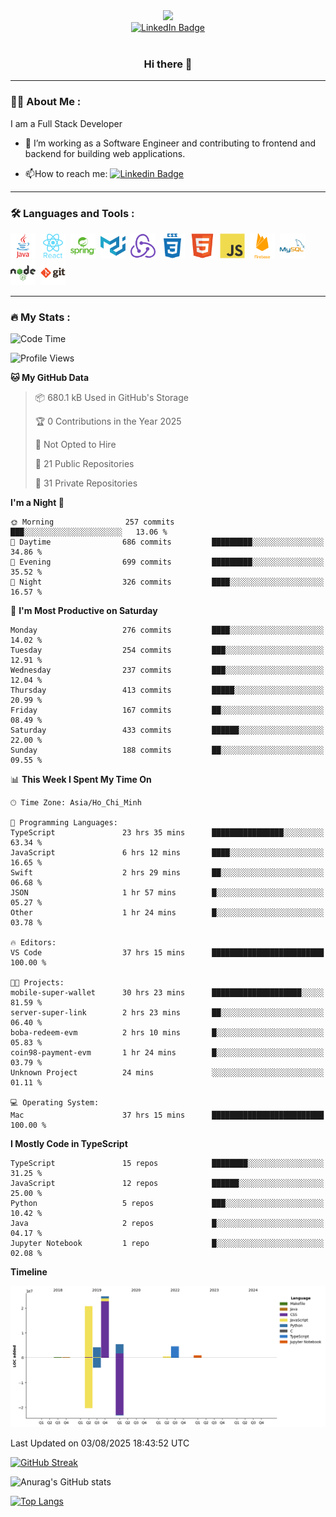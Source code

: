 <div id="header" align="center">
  <img src="https://media.giphy.com/media/bGgsc5mWoryfgKBx1u/giphy.gif" width="100"/>
  <div id="badges">
    <a href="https://www.linkedin.com/in/bao-le-5280601ab/">
      <img src="https://img.shields.io/badge/LinkedIn-blue?style=for-the-badge&logo=linkedin&logoColor=white" alt="LinkedIn Badge"/>
    </a>
  </div>
  <img src="https://komarev.com/ghpvc/?username=nighD&style=flat-square&color=blue" alt=""/>
  <h3>
    Hi there 👋
  </h3>
</div>

---

### :woman_technologist: About Me :
I am a Full Stack Developer

- :telescope: I’m working as a Software Engineer and contributing to frontend and backend for building web applications.

- :mailbox:How to reach me: [![Linkedin Badge](https://img.shields.io/badge/-kakbar-blue?style=flat&logo=Linkedin&logoColor=white)](https://www.linkedin.com/in/bao-le-5280601ab/)

---

### :hammer_and_wrench: Languages and Tools :
<div>
  <img src="https://github.com/devicons/devicon/blob/master/icons/java/java-original-wordmark.svg" title="Java" alt="Java" width="40" height="40"/>&nbsp;
  <img src="https://github.com/devicons/devicon/blob/master/icons/react/react-original-wordmark.svg" title="React" alt="React" width="40" height="40"/>&nbsp;
  <img src="https://github.com/devicons/devicon/blob/master/icons/spring/spring-original-wordmark.svg" title="Spring" alt="Spring" width="40" height="40"/>&nbsp;
  <img src="https://github.com/devicons/devicon/blob/master/icons/materialui/materialui-original.svg" title="Material UI" alt="Material UI" width="40" height="40"/>&nbsp;
  <img src="https://github.com/devicons/devicon/blob/master/icons/redux/redux-original.svg" title="Redux" alt="Redux " width="40" height="40"/>&nbsp;
  <img src="https://github.com/devicons/devicon/blob/master/icons/css3/css3-plain-wordmark.svg"  title="CSS3" alt="CSS" width="40" height="40"/>&nbsp;
  <img src="https://github.com/devicons/devicon/blob/master/icons/html5/html5-original.svg" title="HTML5" alt="HTML" width="40" height="40"/>&nbsp;
  <img src="https://github.com/devicons/devicon/blob/master/icons/javascript/javascript-original.svg" title="JavaScript" alt="JavaScript" width="40" height="40"/>&nbsp;
  <img src="https://github.com/devicons/devicon/blob/master/icons/firebase/firebase-plain-wordmark.svg" title="Firebase" alt="Firebase" width="40" height="40"/>&nbsp;
  <img src="https://github.com/devicons/devicon/blob/master/icons/mysql/mysql-original-wordmark.svg" title="MySQL"  alt="MySQL" width="40" height="40"/>&nbsp;
  <img src="https://github.com/devicons/devicon/blob/master/icons/nodejs/nodejs-original-wordmark.svg" title="NodeJS" alt="NodeJS" width="40" height="40"/>&nbsp;
  <img src="https://github.com/devicons/devicon/blob/master/icons/git/git-original-wordmark.svg" title="Git" **alt="Git" width="40" height="40"/>
</div>

---

### :fire: My Stats :

<!--START_SECTION:waka-->
![Code Time](http://img.shields.io/badge/Code%20Time-5%2C007%20hrs%2049%20mins-blue)

![Profile Views](http://img.shields.io/badge/Profile%20Views-0-blue)

**🐱 My GitHub Data** 

> 📦 680.1 kB Used in GitHub's Storage 
 > 
> 🏆 0 Contributions in the Year 2025
 > 
> 🚫 Not Opted to Hire
 > 
> 📜 21 Public Repositories 
 > 
> 🔑 31 Private Repositories 
 > 
**I'm a Night 🦉** 

```text
🌞 Morning                257 commits         ███░░░░░░░░░░░░░░░░░░░░░░   13.06 % 
🌆 Daytime                686 commits         █████████░░░░░░░░░░░░░░░░   34.86 % 
🌃 Evening                699 commits         █████████░░░░░░░░░░░░░░░░   35.52 % 
🌙 Night                  326 commits         ████░░░░░░░░░░░░░░░░░░░░░   16.57 % 
```
📅 **I'm Most Productive on Saturday** 

```text
Monday                   276 commits         ████░░░░░░░░░░░░░░░░░░░░░   14.02 % 
Tuesday                  254 commits         ███░░░░░░░░░░░░░░░░░░░░░░   12.91 % 
Wednesday                237 commits         ███░░░░░░░░░░░░░░░░░░░░░░   12.04 % 
Thursday                 413 commits         █████░░░░░░░░░░░░░░░░░░░░   20.99 % 
Friday                   167 commits         ██░░░░░░░░░░░░░░░░░░░░░░░   08.49 % 
Saturday                 433 commits         ██████░░░░░░░░░░░░░░░░░░░   22.00 % 
Sunday                   188 commits         ██░░░░░░░░░░░░░░░░░░░░░░░   09.55 % 
```


📊 **This Week I Spent My Time On** 

```text
🕑︎ Time Zone: Asia/Ho_Chi_Minh

💬 Programming Languages: 
TypeScript               23 hrs 35 mins      ████████████████░░░░░░░░░   63.34 % 
JavaScript               6 hrs 12 mins       ████░░░░░░░░░░░░░░░░░░░░░   16.65 % 
Swift                    2 hrs 29 mins       ██░░░░░░░░░░░░░░░░░░░░░░░   06.68 % 
JSON                     1 hr 57 mins        █░░░░░░░░░░░░░░░░░░░░░░░░   05.27 % 
Other                    1 hr 24 mins        █░░░░░░░░░░░░░░░░░░░░░░░░   03.78 % 

🔥 Editors: 
VS Code                  37 hrs 15 mins      █████████████████████████   100.00 % 

🐱‍💻 Projects: 
mobile-super-wallet      30 hrs 23 mins      ████████████████████░░░░░   81.59 % 
server-super-link        2 hrs 23 mins       ██░░░░░░░░░░░░░░░░░░░░░░░   06.40 % 
boba-redeem-evm          2 hrs 10 mins       █░░░░░░░░░░░░░░░░░░░░░░░░   05.83 % 
coin98-payment-evm       1 hr 24 mins        █░░░░░░░░░░░░░░░░░░░░░░░░   03.79 % 
Unknown Project          24 mins             ░░░░░░░░░░░░░░░░░░░░░░░░░   01.11 % 

💻 Operating System: 
Mac                      37 hrs 15 mins      █████████████████████████   100.00 % 
```

**I Mostly Code in TypeScript** 

```text
TypeScript               15 repos            ████████░░░░░░░░░░░░░░░░░   31.25 % 
JavaScript               12 repos            ██████░░░░░░░░░░░░░░░░░░░   25.00 % 
Python                   5 repos             ███░░░░░░░░░░░░░░░░░░░░░░   10.42 % 
Java                     2 repos             █░░░░░░░░░░░░░░░░░░░░░░░░   04.17 % 
Jupyter Notebook         1 repo              █░░░░░░░░░░░░░░░░░░░░░░░░   02.08 % 
```



**Timeline**

![Lines of Code chart](https://raw.githubusercontent.com/nighD/nighD/main/assets/bar_graph.png)


 Last Updated on 03/08/2025 18:43:52 UTC
<!--END_SECTION:waka-->

[![GitHub Streak](http://github-readme-streak-stats.herokuapp.com?user=nighD&theme=dark&border_radius=4.7&mode=weekly)](https://git.io/streak-stats)

![Anurag's GitHub stats](https://github-readme-stats.vercel.app/api?username=nighD&show_icons=true&theme=radical)

[![Top Langs](https://github-readme-stats.vercel.app/api/top-langs/?username=nighD&layout=compact&theme=vision-friendly-dark)](https://github.com/anuraghazra/github-readme-stats)

<!--
**nighD/nighD** is a ✨ _special_ ✨ repository because its `README.md` (this file) appears on your GitHub profile.


Here are some ideas to get you started:

- 🔭 I’m currently working on ...
- 🌱 I’m currently learning ...
- 👯 I’m looking to collaborate on ...
- 🤔 I’m looking for help with ...
- 💬 Ask me about ...
- 📫 How to reach me: ...
- 😄 Pronouns: ...
- ⚡ Fun fact: ...
-->
